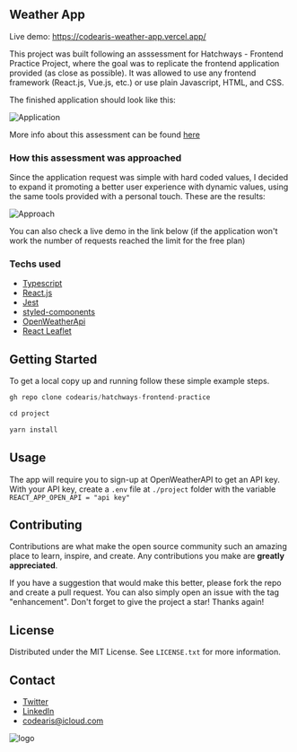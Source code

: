 ## Weather App

Live demo: https://codearis-weather-app.vercel.app/

This project was built following an asssessment for Hatchways - Frontend Practice Project, where the goal was to replicate the frontend application provided (as close as
possible). It was allowed to use any frontend framework (React.js, Vue.js, etc.) or use
plain Javascript, HTML, and CSS.

The finished application should look like this:

![Application](https://hatchways.notion.site/image/https%3A%2F%2Fs3-us-west-2.amazonaws.com%2Fsecure.notion-static.com%2Ff9224e62-3e6f-4a2a-9904-665a81e42c8e%2FScreenshot_from_2021-08-17_16-18-35.png?table=block&id=0aa4a239-668e-4ba2-b2ae-cfdba1014a0c&spaceId=6bb19204-9262-4b1f-9a9e-d450329fd633&width=2000&userId=&cache=v2)

More info about this assessment can be found [here](https://hatchways.notion.site/hatchways/Front-End-Practice-Assessment-0a0723b34cae4e41912ff6bf5b7c2b77)

### How this assessment was approached

Since the application request was simple with hard coded values, I decided to expand it promoting a better user experience with dynamic values, using the same tools provided with a personal touch. These are the results:

![Approach](https://github.com/codearis/weather-app/blob/main/images/app.png?raw=true)

You can also check a live demo in the link below (if the application won't work the number of requests reached the limit for the free plan)

### Techs used

- [Typescript](https://www.typescriptlang.org/)
- [React.js](https://reactjs.org/)
- [Jest](https://jestjs.io/)
- [styled-components](https://styled-components.com/)
- [OpenWeatherApi](https://openweathermap.org/api)
- [React Leaflet](https://react-leaflet.js.org/)

## Getting Started

To get a local copy up and running follow these simple example steps.

```js
gh repo clone codearis/hatchways-frontend-practice
```

```js
cd project
```

```js
yarn install
```

## Usage

The app will require you to sign-up at OpenWeatherAPI to get an API key.
With your API key, create a `.env` file at `./project` folder with the variable `REACT_APP_OPEN_API = "api key"`

## Contributing

Contributions are what make the open source community such an amazing place to learn, inspire, and create. Any contributions you make are **greatly appreciated**.

If you have a suggestion that would make this better, please fork the repo and create a pull request. You can also simply open an issue with the tag "enhancement".
Don't forget to give the project a star! Thanks again!

## License

Distributed under the MIT License. See `LICENSE.txt` for more information.

## Contact

- [Twitter](https://twitter.com/codearis)
- [LinkedIn](https://www.linkedin.com/in/ariel-christmann/)
- codearis@icloud.com

![logo](https://github.com/codearis/codearis/main/codearis-lg.svg#gh-light-mode-only)
